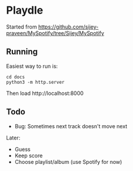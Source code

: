 # Playdle

Started from https://github.com/sijey-praveen/MySpotify/tree/Sijey/MySpotify


## Running

Easiest way to run is:
```
cd docs
python3 -m http.server
```
Then load http://localhost:8000


## Todo
* Bug: Sometimes next track doesn't move next

Later:
* Guess
* Keep score
* Choose playlist/album (use Spotify for now)
